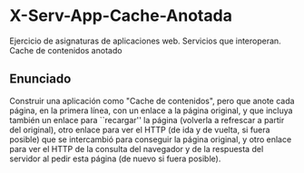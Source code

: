 # X-Serv-App-Cache-Anotada
Ejercicio de asignaturas de aplicaciones web. Servicios que interoperan. Cache de contenidos anotado

## Enunciado

Construir una aplicación como "Cache de contenidos", pero que anote cada página, en la primera línea, con un enlace a la página original, y que incluya también un enlace para ``recargar'' la página (volverla a refrescar a partir del original), otro enlace para ver el HTTP (de ida y de vuelta, si fuera posible) que se intercambió para conseguir la página original, y otro enlace para ver el HTTP de la consulta del navegador y de la respuesta del servidor al pedir esta página (de nuevo si fuera posible).
